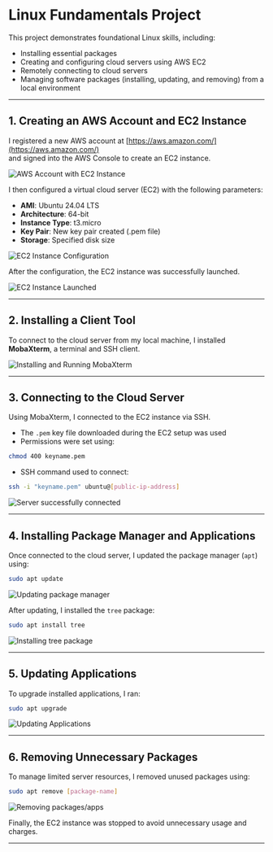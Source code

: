 # Linux Fundamentals Project

This project demonstrates foundational Linux skills, including:

- Installing essential packages
- Creating and configuring cloud servers using AWS EC2
- Remotely connecting to cloud servers
- Managing software packages (installing, updating, and removing) from a local environment

---

## 1. Creating an AWS Account and EC2 Instance

I registered a new AWS account at [https://aws.amazon.com/](https://aws.amazon.com/)  
and signed into the AWS Console to create an EC2 instance.

![AWS Account with EC2 Instance](aws-ec2-account.png)

I then configured a virtual cloud server (EC2) with the following parameters:

- **AMI**: Ubuntu 24.04 LTS  
- **Architecture**: 64-bit  
- **Instance Type**: t3.micro  
- **Key Pair**: New key pair created (.pem file)  
- **Storage**: Specified disk size

![EC2 Instance Configuration](server-configured.png)

After the configuration, the EC2 instance was successfully launched.

![EC2 Instance Launched](instance-launched.png)

---

## 2. Installing a Client Tool

To connect to the cloud server from my local machine, I installed **MobaXterm**, a terminal and SSH client.

![Installing and Running MobaXterm](mobaxterm-installed-launched.png)

---

## 3. Connecting to the Cloud Server

Using MobaXterm, I connected to the EC2 instance via SSH.

- The `.pem` key file downloaded during the EC2 setup was used
- Permissions were set using:

```bash
chmod 400 keyname.pem
```

- SSH command used to connect:

```bash
ssh -i "keyname.pem" ubuntu@[public-ip-address]
```

![Server successfully connected](remote-connected.png)

---

## 4. Installing Package Manager and Applications

Once connected to the cloud server, I updated the package manager (`apt`) using:

```bash
sudo apt update
```

![Updating package manager](update-package-mgr.png)

After updating, I installed the `tree` package:

```bash
sudo apt install tree
```

![Installing tree package](install-package-tree.png)

---

## 5. Updating Applications

To upgrade installed applications, I ran:

```bash
sudo apt upgrade
```

![Updating Applications](app-update.png)

---

## 6. Removing Unnecessary Packages

To manage limited server resources, I removed unused packages using:

```bash
sudo apt remove [package-name]
```

![Removing packages/apps](remove-app.png)

Finally, the EC2 instance was stopped to avoid unnecessary usage and charges.

---

